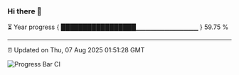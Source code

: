 ### Hi there 👋

⏳ Year progress { █████████████████▁▁▁▁▁▁▁▁▁▁▁▁▁ } 59.75 %

---

⏰ Updated on Thu, 07 Aug 2025 01:51:28 GMT

![Progress Bar CI](https://github.com/liununu/liununu/workflows/Progress%20Bar%20CI/badge.svg)
